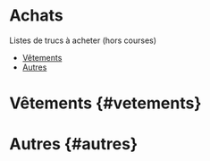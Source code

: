# Achats

Listes de trucs à acheter (hors courses)

* [Vêtements](#vetements)
* [Autres](#autres)

# Vêtements {#vetements}



# Autres {#autres}
